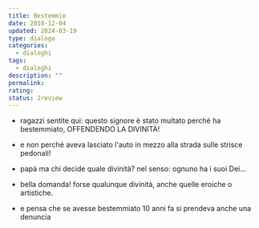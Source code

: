 ```yaml
---
title: Bestemmie
date: 2018-12-04
updated: 2024-03-19
type: dialogo
categories:
  - dialoghi
tags:
  - dialoghi
description: ""
permalink: 
rating: 
status: 2review
---
```


- ragazzi sentite qui: questo signore è stato multato perché ha bestemmiato, OFFENDENDO LA DIVINITÀ!
- e non perché aveva lasciato l'auto in mezzo alla strada sulle strisce pedonali!

- papà ma chi decide quale divinità? nel senso: ognuno ha i suoi Dei...
- bella domanda! forse qualunque divinità, anche quelle eroiche o artistiche.
- e pensa che se avesse bestemmiato 10 anni fa si prendeva anche una denuncia
